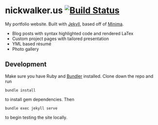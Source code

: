 # nickwalker.us [![Build Status](https://travis-ci.org/nickswalker/nickwalker.us.svg?branch=master)](https://travis-ci.org/nickswalker/nickwalker.us)

My portfolio website. Built with [Jekyll](https://jekyllrb.com), based off of [Minima](https://github.com/jekyll/minima).

* Blog posts with syntax highlighted code and rendered LaTex
* Custom project pages with tailored presentation
* YML based résumé
* Photo gallery

## Development

Make sure you have Ruby and [Bundler](http://bundler.io/) installed. Clone down the repo and run

    bundle install

to install gem dependencies. Then

    bundle exec jekyll serve

to begin testing the site locally.
